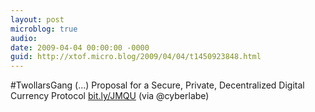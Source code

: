 ```yaml
---
layout: post
microblog: true
audio: 
date: 2009-04-04 00:00:00 -0000
guid: http://xtof.micro.blog/2009/04/04/t1450923848.html
---
```

#TwollarsGang (...) Proposal for a Secure, Private, Decentralized Digital Currency Protocol [bit.ly/JMQU](http://bit.ly/JMQU) (via @cyberlabe)
